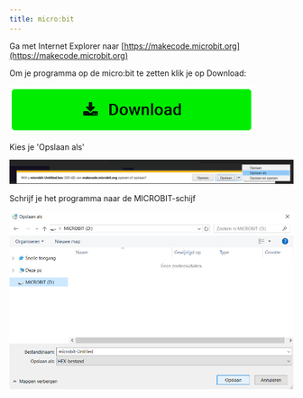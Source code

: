 ```yaml
---
title: micro:bit
---
```

Ga met Internet Explorer naar [https://makecode.microbit.org](https://makecode.microbit.org)

Om je programma op de micro:bit te zetten klik je op Download:

![Download](microbit/download.png)

Kies je 'Opslaan als'

![Opslaan als kiezen](microbit/opslaanals.png)

Schrijf je het programma naar de MICROBIT-schijf

![MICROBIT-schijf](microbit/schijf.png)
